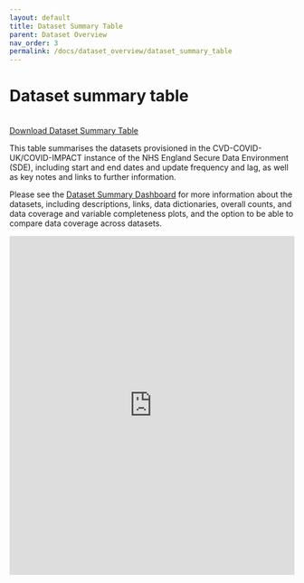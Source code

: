 ```yaml
---
layout: default
title: Dataset Summary Table
parent: Dataset Overview
nav_order: 3
permalink: /docs/dataset_overview/dataset_summary_table
---
```


# Dataset summary table

<br>
<a href="https://bhfdsc.github.io/documentation/assets/images/summary_table_data_coverage_16072025.pdf" class="btn btn-primary fs-5 mb-4 mb-md-0 mr-2"  target="_blank">Download Dataset Summary Table</a>

This table summarises the datasets provisioned in the CVD-COVID-UK/COVID-IMPACT instance of the NHS England Secure Data Environment (SDE), including start and end dates and update frequency and lag, as well as key notes and links to further information. 

Please see the <a href="https://bhfdatasciencecentre.org/dashboard/" target="_blank">Dataset Summary Dashboard</a> for more information about the datasets, including descriptions, links, data dictionaries, overall counts, and data coverage and variable completeness plots, and the option to be able to compare data coverage across datasets.

<html lang="en">
<head>
  <meta charset="UTF-8">
  <meta name="viewport" content="width=device-width, initial-scale=1.0">
  <title>PDF Display</title>
</head>
<body>
  <embed src="https://bhfdsc.github.io/documentation/assets/images/summary_table_data_coverage_16072025.pdf" type="application/pdf" width="100%" height="600px" />
</body>
</html>


